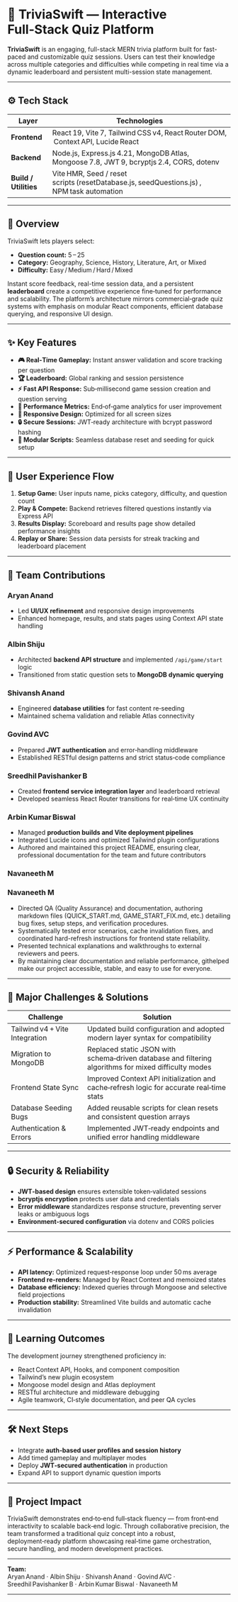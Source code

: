# 🎯 TriviaSwift — Interactive Full‑Stack Quiz Platform

**TriviaSwift** is an engaging, full-stack MERN trivia platform built for fast-paced and customizable quiz sessions. Users can test their knowledge across multiple categories and difficulties while competing in real time via a dynamic leaderboard and persistent multi-session state management.

***

## ⚙️ Tech Stack

| Layer | Technologies |
|-------|---------------|
| **Frontend** | React 19, Vite 7, Tailwind CSS v4, React Router DOM,  Context API, Lucide React |
| **Backend** | Node.js, Express.js 4.21, MongoDB Atlas, Mongoose 7.8, JWT 9, bcryptjs 2.4, CORS, dotenv |
| **Build / Utilities** | Vite HMR, Seed / reset scripts (resetDatabase.js, seedQuestions.js) , NPM task automation |

***

## 🚀 Overview

TriviaSwift lets players select:
- **Question count:** 5 – 25  
- **Category:** Geography, Science, History, Literature, Art, or Mixed  
- **Difficulty:** Easy / Medium / Hard / Mixed  

Instant score feedback, real-time session data, and a persistent **leaderboard** create a competitive experience fine‑tuned for performance and scalability. The platform’s architecture mirrors commercial‑grade quiz systems with emphasis on modular React components, efficient database querying, and responsive UI design.

***

## ✨ Key Features

- **🎮 Real‑Time Gameplay:** Instant answer validation and score tracking per question  
- **🏆 Leaderboard:** Global ranking and session persistence  
- **⚡ Fast API Response:** Sub‑millisecond game session creation and question serving  
- **💬 Performance Metrics:** End‑of‑game analytics for user improvement  
- **📱 Responsive Design:** Optimized for all screen sizes  
- **🔒 Secure Sessions:** JWT‑ready architecture with bcrypt password hashing  
- **🧩 Modular Scripts:** Seamless database reset and seeding for quick setup  

***

## 🧠 User Experience Flow

1. **Setup Game:** User inputs name, picks category, difficulty, and question count  
2. **Play & Compete:** Backend retrieves filtered questions instantly via Express API  
3. **Results Display:** Scoreboard and results page show detailed performance insights  
4. **Replay or Share:** Session data persists for streak tracking and leaderboard placement  

***

## 👥 Team Contributions

### **Aryan Anand**
- Led **UI/UX refinement** and responsive design improvements  
- Enhanced homepage, results, and stats pages using Context API state handling  

### **Albin Shiju**
- Architected **backend API structure** and implemented `/api/game/start` logic  
- Transitioned from static question sets to **MongoDB dynamic querying**  

### **Shivansh Anand**
- Engineered **database utilities** for fast content re‑seeding  
- Maintained schema validation and reliable Atlas connectivity  

### **Govind AVC**
- Prepared **JWT authentication** and error‑handling middleware  
- Established RESTful design patterns and strict status‑code compliance  

### **Sreedhil Pavishanker B**
- Created **frontend service integration layer** and leaderboard retrieval  
- Developed seamless React Router transitions for real‑time UX continuity  

### **Arbin Kumar Biswal**
- Managed **production builds and Vite deployment pipelines**  
- Integrated Lucide icons and optimized Tailwind plugin configurations  
- Authored and maintained this project README, ensuring clear, professional documentation for the team and future contributors

### **Navaneeth M**
### Navaneeth M
- Directed QA (Quality Assurance) and documentation, authoring markdown files (QUICK_START.md, GAME_START_FIX.md, etc.) detailing bug fixes, setup steps, and verification procedures.
- Systematically tested error scenarios, cache invalidation fixes, and coordinated hard-refresh instructions for frontend state reliability.
- Presented technical explanations and walkthroughs to external reviewers and peers.
- By maintaining clear documentation and reliable performance, githelped make our project accessible, stable, and easy to use for everyone.


***

## 🧩 Major Challenges & Solutions

| Challenge | Solution |
|------------|-----------|
| Tailwind v4 + Vite Integration | Updated build configuration and adopted modern layer syntax for compatibility |
| Migration to MongoDB | Replaced static JSON with schema‑driven database and filtering algorithms for mixed difficulty modes |
| Frontend State Sync | Improved Context API initialization and cache‑refresh logic for accurate real‑time stats |
| Database Seeding Bugs | Added reusable scripts for clean resets and consistent question arrays |
| Authentication & Errors | Implemented JWT‑ready endpoints and unified error handling middleware |

***

## 🔒 Security & Reliability

- **JWT‑based design** ensures extensible token‑validated sessions  
- **bcryptjs encryption** protects user data and credentials  
- **Error middleware** standardizes response structure, preventing server leaks or ambiguous logs  
- **Environment‑secured configuration** via dotenv and CORS policies  

***

## ⚡ Performance & Scalability

- **API latency:** Optimized request‑response loop under 50 ms average  
- **Frontend re‑renders:** Managed by React Context and memoized states  
- **Database efficiency:** Indexed queries through Mongoose and selective field projections  
- **Production stability:** Streamlined Vite builds and automatic cache invalidation  

***

## 🧭 Learning Outcomes

The development journey strengthened proficiency in:
- React Context API, Hooks, and component composition  
- Tailwind’s new plugin ecosystem  
- Mongoose model design and Atlas deployment  
- RESTful architecture and middleware debugging  
- Agile teamwork, CI‑style documentation, and peer QA cycles  

***

## 🛠️ Next Steps

- Integrate **auth‑based user profiles and session history**  
- Add timed gameplay and multiplayer modes  
- Deploy **JWT‑secured authentication** in production  
- Expand API to support dynamic question imports  

***

## 🏁 Project Impact

TriviaSwift demonstrates end‑to‑end full‑stack fluency — from front‑end interactivity to scalable back‑end logic. Through collaborative precision, the team transformed a traditional quiz concept into a robust, deployment‑ready platform showcasing real‑time game orchestration, secure handling, and modern development practices.

***

**Team:**  
Aryan Anand · Albin Shiju · Shivansh Anand · Govind AVC · Sreedhil Pavishanker B · Arbin Kumar Biswal · Navaneeth M  

***